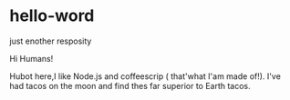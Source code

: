 # hello-word
just enother resposity

Hi Humans!

Hubot here,I like Node.js and coffeescrip ( that'what I'am made of!).
I've had tacos on the moon and find thes far superior to Earth tacos.
